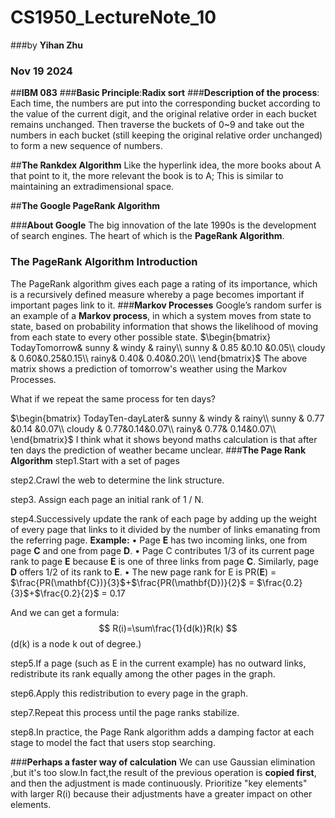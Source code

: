 ﻿# CS1950_LectureNote_10
###by **Yihan Zhu**
### Nov 19 2024

##**IBM 083**
###**Basic Principle**:**Radix sort**
###**Description of the process**:
Each time, the numbers are put into the corresponding bucket according to the value of the current digit, and the original relative order in each bucket remains unchanged. Then traverse the buckets of 0~9 and take out the numbers in each bucket (still keeping the original relative order unchanged) to form a new sequence of numbers.

##**The Rankdex Algorithm**
Like the hyperlink idea, the more books about A that point to it, the more relevant the book is to A; This is similar to maintaining an extradimensional space.


##**The Google PageRank Algorithm**

###**About Google**
The big innovation of the late 1990s is the development of search engines.
The heart of which is the **PageRank Algorithm**.
### **The PageRank Algorithm Introduction**
The PageRank algorithm gives each page a rating of its 
importance, which is a recursively defined measure whereby a page becomes important if important pages link to it.
###**Markov Processes**
Google’s random surfer is an example of a **Markov process**, in which a system moves from state to state, based on probability information that shows the likelihood of moving from each state to 
every other possible state. 
$\begin{bmatrix}
TodayTomorrow& sunny & windy & rainy\\
sunny & 0.85 &0.10 &0.05\\
cloudy & 0.60&0.25&0.15\\
rainy& 0.40& 0.40&0.20\\
\end{bmatrix}$
The above matrix shows a prediction of tomorrow's weather using the Markov Processes.

What if we repeat the same process for ten days?

$\begin{bmatrix}
TodayTen-dayLater& sunny & windy & rainy\\
sunny & 0.77 &0.14 &0.07\\
cloudy & 0.77&0.14&0.07\\
rainy& 0.77& 0.14&0.07\\
\end{bmatrix}$
I think what it shows beyond maths calculation is that after ten days the prediction of weather became unclear.
###**The Page Rank Algorithm**
step1.Start with a set of pages

step2.Crawl the web to determine the link structure.

step3. Assign each page an initial rank of 1 / N.

step4.Successively update the rank of each page by adding up the weight of every page that links to it divided by the number of links emanating from the referring page. 
**Example:**
•  Page $\mathbf{E}$ has two incoming links, one from page $\mathbf{C}$ and one from page $\mathbf{D}$. 
• Page C contributes 1/3 of its current page rank to page $\mathbf{E}$ because $\mathbf{E}$ is one of three links from page $\mathbf{C}$. Similarly, page $\mathbf{D}$ offers 1/2 of its rank to $\mathbf{E}$.
• The new page rank for E is PR($\mathbf{E}$) = $\frac{PR(\mathbf{C})}{3}$+$\frac{PR(\mathbf{D})}{2}$ = $\frac{0.2}{3}$+$\frac{0.2}{2}$ = 0.17

And we can get a formula:
$$
R(i)=\sum\frac{1}{d(k)}R(k)
$$
(d(k) is a node k out of degree.)

step5.If a page (such as E in the current example) has no outward links, redistribute its rank equally among the other pages in the graph.

step6.Apply this redistribution to every page in the graph.

step7.Repeat this process until the page ranks stabilize.

step8.In practice, the Page Rank algorithm adds a damping factor at each stage to model the fact that users stop searching.

###**Perhaps a faster way of calculation**
We can use Gaussian elimination ,but it's too slow.In fact,the result of the previous operation is **copied first**, and then the adjustment is made continuously. Prioritize "key elements" with larger R(i) because their adjustments have a greater impact on other elements.





